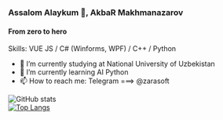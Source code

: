 ### Assalom Alaykum 👋, AkbaR Makhmanazarov
#### From zero to hero
Skills: VUE JS / C# (Winforms, WPF) / C++ / Python 
- 🔭 I’m currently studying at National University of Uzbekistan 
- 🌱 I’m currently learning AI Python 
- 📫 How to reach me: Telegram ===> @zarasoft 

![GitHub stats](https://github-readme-stats.vercel.app/api?username=Akbar2998&show_icons=true)  
[![Top Langs](https://github-readme-stats.vercel.app/api/top-langs/?username=Akbar2998)](https://github.com/anuraghazra/github-readme-stats)
